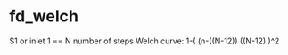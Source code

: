# fd_welch 



 

 

$1 or inlet 1 == N number of steps
Welch curve: 1-( (n-((N-12)) ((N-12) )^2


 
